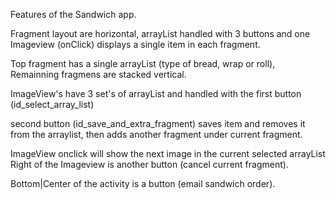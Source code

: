 Features of the Sandwich app.

Fragment layout are horizontal, arrayList handled with 3 buttons and one Imageview (onClick) 
displays a single item in each fragment. 

Top fragment has a single arrayList (type of bread, wrap or roll), Remainning fragmens are stacked vertical.

ImageView's have 3 set's of arrayList and handled with the first button (id_select_array_list)

second button (id_save_and_extra_fragment) saves item and removes it from the arraylist,
then adds another fragment under current fragment.

ImageView onclick will show the next image in the current selected arrayList 
Right of the Imageview is another button (cancel current fragment).

Bottom|Center of the activity is a button (email sandwich order).


